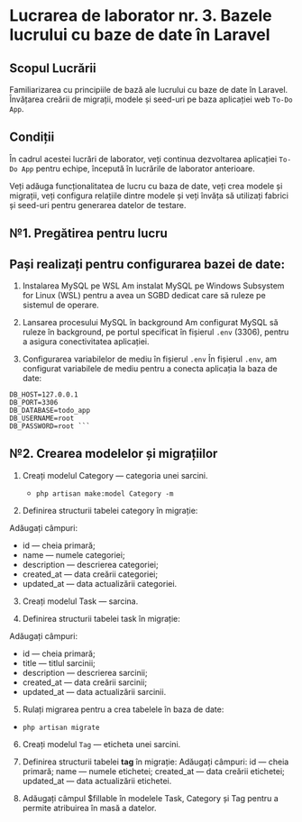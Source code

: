 # Lucrarea de laborator nr. 3. Bazele lucrului cu baze de date în Laravel

## Scopul Lucrării

Familiarizarea cu principiile de bază ale lucrului cu baze de date în Laravel. Învățarea creării de migrații, modele și seed-uri pe baza aplicației web `To-Do App`.

## Condiții

În cadrul acestei lucrări de laborator, veți continua dezvoltarea aplicației `To-Do App` pentru echipe, începută în lucrările de laborator anterioare.

Veți adăuga funcționalitatea de lucru cu baza de date, veți crea modele și migrații, veți configura relațiile dintre modele și veți învăța să utilizați fabrici și seed-uri pentru generarea datelor de testare.

## №1. Pregătirea pentru lucru

## Pași realizați pentru configurarea bazei de date:

1. Instalarea MySQL pe WSL
   Am instalat MySQL pe Windows Subsystem for Linux (WSL) pentru a avea un SGBD dedicat care să ruleze pe sistemul de operare.

2. Lansarea procesului MySQL în background
   Am configurat MySQL să ruleze în background, pe portul specificat în fișierul `.env` (3306), pentru a asigura conectivitatea aplicației.

3. Configurarea variabilelor de mediu în fișierul `.env`
   În fișierul `.env`, am configurat variabilele de mediu pentru a conecta aplicația la baza de date:

````DB_CONNECTION=mysql
DB_HOST=127.0.0.1
DB_PORT=3306
DB_DATABASE=todo_app
DB_USERNAME=root
DB_PASSWORD=root ```
````

## №2. Crearea modelelor și migrațiilor

1. Creați modelul Category — categoria unei sarcini.

    - `php artisan make:model Category -m`

2. Definirea structurii tabelei category în migrație:

Adăugați câmpuri:

-   id — cheia primară;
-   name — numele categoriei;
-   description — descrierea categoriei;
-   created_at — data creării categoriei;
-   updated_at — data actualizării categoriei.

3. Creați modelul Task — sarcina.

4. Definirea structurii tabelei task în migrație:

Adăugați câmpuri:

-   id — cheia primară;
-   title — titlul sarcinii;
-   description — descrierea sarcinii;
-   created_at — data creării sarcinii;
-   updated_at — data actualizării sarcinii.

5. Rulați migrarea pentru a crea tabelele în baza de date:

-   `php artisan migrate`

6. Creați modelul `Tag` — eticheta unei sarcini.

7. Definirea structurii tabelei **tag** în migrație:
   Adăugați câmpuri:
   id — cheia primară;
   name — numele etichetei;
   created_at — data creării etichetei;
   updated_at — data actualizării etichetei.

8. Adăugați câmpul $fillable în modelele Task, Category și Tag pentru a permite atribuirea în masă a datelor.

